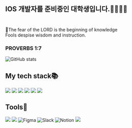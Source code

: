 ## IOS 개발자를 준비중인 대학생입니다.🧑🏻‍💻👋 <br><br>


🙏The fear of the LORD is the beginning of knowledge <br>
Fools despise wisdom and instruction.<br>

### PROVERBS 1:7

![GitHub stats](https://github-readme-stats.vercel.app/api?username=SangJLee1103&show_icons=true&theme=merko)

## My tech stack📚

<img src="https://img.shields.io/badge/Swift-orange?style=flat-square&logo=Swift&logoColor=white"/> <img src="https://img.shields.io/badge/html5-E34F26?style=flat-square&logo=html5&logoColor=white"> <img src="https://img.shields.io/badge/css-1572B6?style=flat-square&logo=css3&logoColor=white">  <img src="https://img.shields.io/badge/JavaScript-yellow?style=flat-square&logo=JavaScript&logoColor=white"/> <img src="https://img.shields.io/badge/Node.js-green?style=flat-square&logo=Node.js&logoColor=white"/> <img src="https://img.shields.io/badge/MySql-blue?style=flat-square&logo=MySql&logoColor=white"/> 

## Tools🔨

<img src="https://img.shields.io/badge/Git-red?style=flat-square&logo=Git&logoColor=white"/> <img src="https://img.shields.io/badge/github-181717?style=flat-square&logo=github&logoColor=white"> ![Figma](https://img.shields.io/badge/figma-%23F24E1E.svg?style=flat-square&logo=figma&logoColor=white)
![Slack](https://img.shields.io/badge/Slack-4A154B?style=flat-square&logo=slack&logoColor=white) ![Notion](https://img.shields.io/badge/Notion-%23000000.svg?style=flat-square&logo=notion&logoColor=white) <a href="https://velog.io/@lsj16632" target="_blank"><img src="https://img.shields.io/badge/Velog-20c997?style=flat-square&logo=Vimeo&logoColor=white"/></a>
